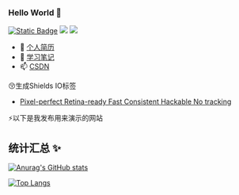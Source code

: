 ### Hello World 👋
<a href="https://blog.csdn.net/qq_41666142" target="_blank"><img alt="Static Badge" src="https://img.shields.io/badge/CSDN-964%2C889%E6%80%BB%E8%AE%BF%E9%97%AE%E9%87%8F-blue"></a>
<a href="https://gitee.com/LovelyHzz" target="_blank"><img src="https://img.shields.io/badge/Gitee-LovelyHzz-red"></a>
<a href="https://github.com/731016" target="_blank"><img src="https://img.shields.io/github/stars/731016?style=social"></a>
- 🔭 <a href="https://731016.github.io" target="_blank">个人简历</a>
- 🤔 <a href="https://github.com/731016/study-notes" target="_blank">学习笔记</a>
- 📫 <a href="https://blog.csdn.net/qq_41666142" target="_blank">CSDN</a>

😚生成Shields IO标签
- <a href="https://shields.io/" target="_blank">Pixel-perfect   Retina-ready   Fast   Consistent   Hackable   No tracking</a>

 ⚡以下是我发布用来演示的网站


## 统计汇总 ✨

[![Anurag's GitHub stats](https://github-readme-stats.vercel.app/api?username=731016&show_icons=true)](https://github.com/anuraghazra/github-readme-stats)

[![Top Langs](https://github-readme-stats.vercel.app/api/top-langs/?username=731016)](https://github.com/anuraghazra/github-readme-stats)
